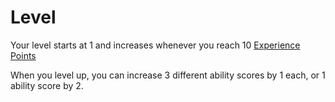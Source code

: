 # Level

Your level starts at 1 and increases whenever you reach 10 [Experience Points](Player%20Character%20Components/Derived%20Statistics/Experience%20Points.md)

When you level up, you can increase 3 different ability scores by 1 each, or 1 ability score by 2.

